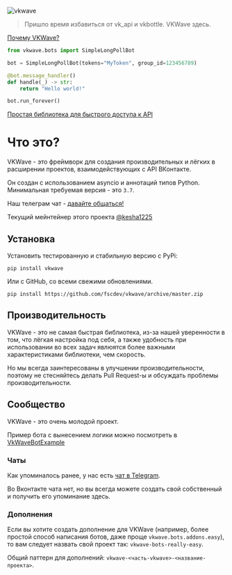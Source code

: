 ![vkwave](https://user-images.githubusercontent.com/28061158/75329873-7f738200-5891-11ea-9565-fd117ea4fc9e.jpg)

> Пришло время избавиться от vk_api и vkbottle. VKWave здесь.

[Почему VKWave?](./why_vkwave.md)

```python
from vkwave.bots import SimpleLongPollBot

bot = SimpleLongPollBot(tokens="MyToken", group_id=123456789)

@bot.message_handler()
def handle(_) -> str:
    return "Hello world!"

bot.run_forever()

```
[Простая библиотека для быстрого доступа к API](https://github.com/prostomarkeloff/vkwave-api)

# Что это?

VKWave - это фреймворк для создания производительных и лёгких в расширении проектов, взаимодействующих с API ВКонтакте.

Он создан с использованием asyncio и аннотаций типов Python. Минимальная требуемая версия - это `3.7`.

Наш телеграм чат - [давайте общаться!](https://t.me/vkwave)

Текущий мейнтейнер этого проекта [@kesha1225](https://github.com/kesha1225)

## Установка

Установить тестированную и стабильную версию с PyPi:

```
pip install vkwave
```

Или с GitHub, со всеми свежими обновлениями.
```
pip install https://github.com/fscdev/vkwave/archive/master.zip
```


## Производительность

VKWave - это не самая быстрая библиотека, из-за нашей уверенности в том, что лёгкая настройка под себя, а также удобность при использовании во всех задач явлюятся более важными характеристиками библиотеки, чем скорость.

Но мы всегда заинтересованы в улучшении производительности, поэтому не стесняйтесь делать Pull Request-ы и обсуждать проблемы производительности.

## Сообщество

VKWave - это очень молодой проект.

Пример бота с вынесением логики можно посмотреть в [VkWaveBotExample](https://github.com/kesha1225/VkWaveBotExample)

### Чаты

Как упоминалось ранее, у нас есть [чат в Telegram](https://t.me/vkwave).

Во Вконтакте чата нет, но вы всегда можете создать свой собственный и получить его упоминание здесь.

### Дополнения

Если вы хотите создать дополнение для VKWave (например, более простой способ написания ботов, даже проще `vkwave.bots.addons.easy`), то вам следует назвать свой проект так: `vkwave-bots-really-easy`.

Общий паттерн для дополнений: `vkwave-<часть-vkwave>-<название-проекта>`.

